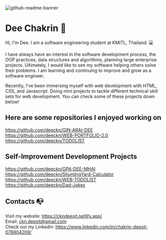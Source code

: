 ![github-readme-banner](https://user-images.githubusercontent.com/40157947/147074519-db79c539-1e0b-4bc5-b30b-320af2129b8f.png)

# Dee Chakrin 👋
Hi, I'm Dee. I am a software engineering student at KMITL, Thailand. 💻

I have always have an interest in the software development process, the OOP practices, data structures and algorithms, planning large enterprise projects. Ultimately, I would like to see my software helping others solve their problems. I am learning and continuing to improve and grow as a software engineer.

Recently, I've been immersing myself with web development with HTML, CSS, and Javascript. Doing mini projects to tackle different technical skill sets for web development. You can check some of these projects down below!

## Here are some repositories I enjoyed working on
https://github.com/deeckn/GIN-ARAI-DEE \
https://github.com/deeckn/WEB-PORTFOLIO-2.0 \
https://github.com/deeckn/TODOLIST

## Self-Improvement Development Projects
https://github.com/deeckn/GPA-DEE-MHAI \
https://github.com/deeckn/ShuntingYard-Calculator \
https://github.com/deeckn/WEB-TODOLIST \
https://github.com/deeckn/Dad-Jokes

## Contacts 📭
Visit my website: https://ckndeesit.netlify.app/ \
Email: ckn.deesit@gmail.com\
Check out my Linkedin: https://www.linkedin.com/in/chakrin-deesit-076804209/

